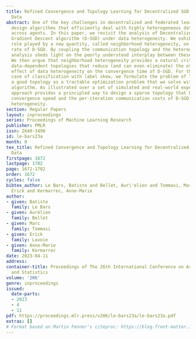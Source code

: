 ```yaml
---
title: Refined Convergence and Topology Learning for Decentralized SGD with Heterogeneous
  Data
abstract: One of the key challenges in decentralized and federated learning is to
  design algorithms that efficiently deal with highly heterogeneous data distributions
  across agents. In this paper, we revisit the analysis of Decentralized Stochastic
  Gradient Descent algorithm (D-SGD) under data heterogeneity. We exhibit the key
  role played by a new quantity, called neighborhood heterogeneity, on the convergence
  rate of D-SGD. By coupling the communication topology and the heterogeneity, our
  analysis sheds light on the poorly understood interplay between these two concepts.
  We then argue that neighborhood heterogeneity provides a natural criterion to learn
  data-dependent topologies that reduce (and can even eliminate) the otherwise detrimental
  effect of data heterogeneity on the convergence time of D-SGD. For the important
  case of classification with label skew, we formulate the problem of learning such
  a good topology as a tractable optimization problem that we solve with a Frank-Wolfe
  algorithm. As illustrated over a set of simulated and real-world experiments, our
  approach provides a principled way to design a sparse topology that balances the
  convergence speed and the per-iteration communication costs of D-SGD under data
  heterogeneity.
section: Regular Papers
layout: inproceedings
series: Proceedings of Machine Learning Research
publisher: PMLR
issn: 2640-3498
id: le-bars23a
month: 0
tex_title: Refined Convergence and Topology Learning for Decentralized SGD with Heterogeneous
  Data
firstpage: 1672
lastpage: 1702
page: 1672-1702
order: 1672
cycles: false
bibtex_author: Le Bars, Batiste and Bellet, Aur\'elien and Tommasi, Marc and Lavoie,
  Erick and Kermarrec, Anne-Marie
author:
- given: Batiste
  family: Le Bars
- given: Aurélien
  family: Bellet
- given: Marc
  family: Tommasi
- given: Erick
  family: Lavoie
- given: Anne-Marie
  family: Kermarrec
date: 2023-04-11
address:
container-title: Proceedings of The 26th International Conference on Artificial Intelligence
  and Statistics
volume: '206'
genre: inproceedings
issued:
  date-parts:
  - 2023
  - 4
  - 11
pdf: https://proceedings.mlr.press/v206/le-bars23a/le-bars23a.pdf
extras: []
# Format based on Martin Fenner's citeproc: https://blog.front-matter.io/posts/citeproc-yaml-for-bibliographies/
---
```

